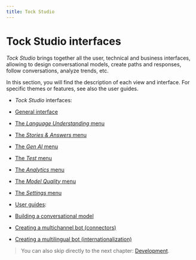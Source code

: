 ```yaml
---
title: Tock Studio
---
```


# Tock Studio interfaces

_Tock Studio_ brings together all the user, technical and business interfaces, allowing
to design conversational models, create paths and responses, follow conversations,
analyze trends, etc.

In this section, you will find the description of each view and interface.
For specific themes or features, see also the user guides.

* _Tock Studio_ interfaces:
* [General interface](../../studio/general.md)
* [The _Language Understanding_ menu](../../studio/nlu.md)
* [The _Stories & Answers_ menu](../../studio/stories-and-answers.md)
* [The _Gen AI_ menu](../../studio/gen-ai/gen-ai.md)
* [The _Test_ menu](../../studio/test.md)
* [The _Analytics_ menu](../../studio/analytics.md)
* [The _Model Quality_ menu](../../studio/nlu-qa.md)
* [The _Settings_ menu](../../studio/configuration.md)

* [User guides](../../user/guides.md):
* [Building a conversational model](../../user/guides/build-model.md)
* [Creating a multichannel bot (connectors)](../../user/guides/canaux.md)
* [Creating a multilingual bot (internationalization)](../../user/guides/i18n.md)

> You can also skip directly to the next chapter: [Development](../../dev/modes.md).